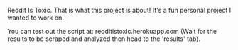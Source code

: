 Reddit Is Toxic. That is what this project is about!
It's a fun personal project I wanted to work on.

You can test out the script at: redditistoxic.herokuapp.com (Wait for the results to be scraped and analyzed then head to the 'results' tab).
